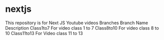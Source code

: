 # nextjs
This repository is for Next JS Youtube videos
Branches 
Branch Name         Description
Class1to7           For video class 1 to 7
Class8to10          For video class 8 to 10
Class11to13         For Video class 11 to 13
